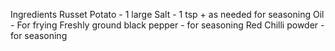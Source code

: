 Ingredients
Russet Potato - 1 large
Salt - 1 tsp + as needed for seasoning
Oil - For frying
Freshly ground black pepper - for seasoning
Red Chilli powder - for seasoning

